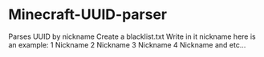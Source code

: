 # Minecraft-UUID-parser
Parses UUID by nickname
Create a blacklist.txt
Write in it nickname here is an example:
1 Nickname
2 Nickname
3 Nickname
4 Nickname
and etc...
